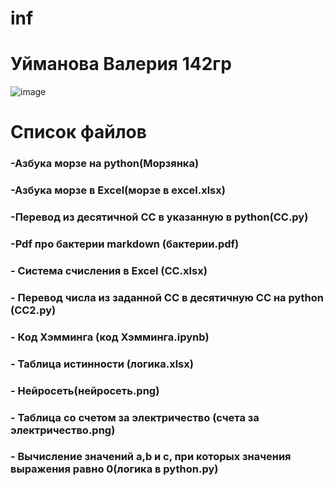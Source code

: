 # inf
# Уйманова Валерия 142гр
![image](https://user-images.githubusercontent.com/114632272/192920870-a06a0c9e-e84d-4f1d-9191-d9c5bbfb2edc.png)


# Список файлов
### -Азбука морзе на python(Морзянка)
### -Азбука морзе в Excel(морзе в excel.xlsx)
### -Перевод из десятичной СС в указанную в python(СС.py)
### -Pdf про бактерии markdown (бактерии.pdf)
### - Система счисления в Excel (CC.xlsx)
### - Перевод числа из заданной СС в десятичную СС на python (СС2.py)
### - Код Хэмминга (код Хэмминга.ipynb)
### - Таблица истинности (логика.xlsx)
### - Нейросеть(нейросеть.png)
### - Таблица со счетом за электричество (счета за электричество.png)
### - Вычисление значений a,b и c, при которых значения выражения равно 0(логика в python.py)
